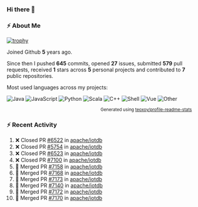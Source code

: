 ### Hi there 👋

### :zap: About Me

[![trophy](https://github-profile-trophy.vercel.app/?username=HTHou&theme=onedark)](https://github.com/ryo-ma/github-profile-trophy)
   
Joined Github **5** years ago.

Since then I pushed **645** commits, opened **27** issues, submitted **579** pull requests, received **1** stars across **5** personal projects and contributed to **7** public repositories.

Most used languages across my projects:

![Java](https://img.shields.io/static/v1?style=flat-square&label=%E2%A0%80&color=555&labelColor=%23b07219&message=Java%EF%B8%B194.4%25)
![JavaScript](https://img.shields.io/static/v1?style=flat-square&label=%E2%A0%80&color=555&labelColor=%23f1e05a&message=JavaScript%EF%B8%B11.4%25)
![Python](https://img.shields.io/static/v1?style=flat-square&label=%E2%A0%80&color=555&labelColor=%233572A5&message=Python%EF%B8%B10.7%25)
![Scala](https://img.shields.io/static/v1?style=flat-square&label=%E2%A0%80&color=555&labelColor=%23c22d40&message=Scala%EF%B8%B10.6%25)
![C++](https://img.shields.io/static/v1?style=flat-square&label=%E2%A0%80&color=555&labelColor=%23f34b7d&message=C%2B%2B%EF%B8%B10.6%25)
![Shell](https://img.shields.io/static/v1?style=flat-square&label=%E2%A0%80&color=555&labelColor=%2389e051&message=Shell%EF%B8%B10.4%25)
![Vue](https://img.shields.io/static/v1?style=flat-square&label=%E2%A0%80&color=555&labelColor=%2341b883&message=Vue%EF%B8%B10.3%25)
![Other](https://img.shields.io/static/v1?style=flat-square&label=%E2%A0%80&color=555&labelColor=%23ededed&message=Other%EF%B8%B11.2%25)

<p align="right"><sub>Generated using <a href="https://github.com/marketplace/actions/profile-readme-stats">teoxoy/profile-readme-stats</a></sub></p>


<!--![](https://github.com/HTHou/HTHou/blob/output/github-contribution-grid-snake.svg)-->

<!--![Haonan Hou's github stats](https://github-readme-stats.vercel.app/api?username=HTHou&count_private=true&show_icons=true&theme=onedark)-->

<!--![Haonan Hou's wakatime stats](https://github-readme-stats.vercel.app/api/wakatime?username=HTHou&layout=compact&theme=onedark)-->

<!--![Top Langs](https://github-readme-stats.vercel.app/api/top-langs/?username=HTHou&theme=onedark&layout=compact)-->

### :zap: Recent Activity
<!--START_SECTION:activity-->
1. ❌ Closed PR [#6522](https://github.com/apache/iotdb/pull/6522) in [apache/iotdb](https://github.com/apache/iotdb)
2. ❌ Closed PR [#5754](https://github.com/apache/iotdb/pull/5754) in [apache/iotdb](https://github.com/apache/iotdb)
3. ❌ Closed PR [#6523](https://github.com/apache/iotdb/pull/6523) in [apache/iotdb](https://github.com/apache/iotdb)
4. ❌ Closed PR [#7100](https://github.com/apache/iotdb/pull/7100) in [apache/iotdb](https://github.com/apache/iotdb)
5. 🎉 Merged PR [#7158](https://github.com/apache/iotdb/pull/7158) in [apache/iotdb](https://github.com/apache/iotdb)
6. 🎉 Merged PR [#7168](https://github.com/apache/iotdb/pull/7168) in [apache/iotdb](https://github.com/apache/iotdb)
7. 🎉 Merged PR [#7173](https://github.com/apache/iotdb/pull/7173) in [apache/iotdb](https://github.com/apache/iotdb)
8. 🎉 Merged PR [#7140](https://github.com/apache/iotdb/pull/7140) in [apache/iotdb](https://github.com/apache/iotdb)
9. 🎉 Merged PR [#7172](https://github.com/apache/iotdb/pull/7172) in [apache/iotdb](https://github.com/apache/iotdb)
10. 🎉 Merged PR [#7170](https://github.com/apache/iotdb/pull/7170) in [apache/iotdb](https://github.com/apache/iotdb)
<!--END_SECTION:activity-->

<!--
**HTHou/HTHou** is a ✨ _special_ ✨ repository because its `README.md` (this file) appears on your GitHub profile.

Here are some ideas to get you started:

- 🔭 I’m currently working on ...
- 🌱 I’m currently learning ...
- 👯 I’m looking to collaborate on ...
- 🤔 I’m looking for help with ...
- 💬 Ask me about ...
- 📫 How to reach me: ...
- 😄 Pronouns: ...
- ⚡ Fun fact: ...
-->
